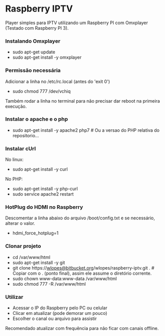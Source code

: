 # Raspberry IPTV #

Player simples para IPTV utilizando um Raspberry PI com Omxplayer (Testado com Raspberry PI 3).

### Instalando Omxplayer ###

* sudo apt-get update
* sudo apt-get install -y omxplayer

### Permissão necessária ###

Adicionar a linha no /etc/rc.local (antes do 'exit 0')

* sudo chmod 777 /dev/vchiq

Também rodar a linha no terminal para não precisar dar reboot na primeira execução.

### Instalar o apache e o php ###

* sudo apt-get install -y apache2 php7 # Ou a versao do PHP relativa do repositorio...

### Instalar cUrl ###

No linux:

* sudo apt-get install -y curl

No PHP:

* sudo apt-get install -y php-curl
* sudo service apache2 restart

### HotPlug do HDMI no Raspberry ###

Descomentar a linha abaixo do arquivo /boot/config.txt e se necessário, alterar o valor.

* hdmi_force_hotplug=1

### Clonar projeto ###

* cd /var/www/html
* sudo apt-get install -y git
* git clone https://wlopes@bitbucket.org/wlopes/raspberry-iptv.git . # Copiar com o . (ponto final), assim ele assume o diretório corrente.
* sudo chown www-data:www-data /var/www/html
* sudo chmod 777 -R /var/www/html

### Utilizar ###

* Acessar o IP do Raspberry pelo PC ou celular
* Clicar em atualizar (pode demorar um pouco)
* Escolher o canal ou arquivo para assistir

Recomendado atualizar com frequência para não ficar com canais offline.